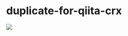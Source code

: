duplicate-for-qiita-crx
=======================

[![](https://cloud.githubusercontent.com/assets/1041857/4895491/61002df6-63ea-11e4-9565-695c64465faa.png)](https://cloud.githubusercontent.com/assets/1041857/4895491/61002df6-63ea-11e4-9565-695c64465faa.png)
